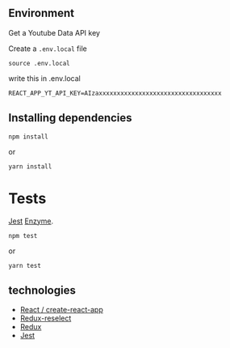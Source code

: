 ## Environment

Get a Youtube Data API key

Create a `.env.local` file

```
source .env.local
```

write this in .env.local

```
REACT_APP_YT_API_KEY=AIzaxxxxxxxxxxxxxxxxxxxxxxxxxxxxxxxxxx
```

## Installing dependencies


```
npm install
```
or 

```
yarn install
```

# Tests

[Jest](https://jestjs.io/)  [Enzyme](https://github.com/airbnb/enzyme).


```
npm test
```

or

```
yarn test
```


## technologies

- [React / create-react-app](https://github.com/facebook/create-react-app)
- [Redux-reselect](https://github.com/reduxjs/reselect)
- [Redux](https://redux.js.org/)
- [Jest](https://jestjs.io/)
